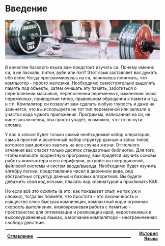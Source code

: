 # Введение

![01](/LearnCinfo/Pictures/01_01.PNG)

В качестве базового языка вам предстоит изучать си. Почему именно си, а не паскаль, питон, руби или пхп? Этот язык заставляет вас думать обо всём. Когда программируешь на си, начинаешь понимать, что компьютер - просто железяка. Необходимо самостоятельно выделять память под объекты, затем очищать эту память, заботиться о переполнении массивов, переполнении переменных, изменении знака переменных, приведении типов, правильном обращении к памяти и т.д. и т.п. Компилятор си позволит вам сделать любую глупость и даже не заикнётся, что вы используете не тот тип переменной или залезли в участок кода чужого приложения. Программа, написанная на си, не кинет исключения, она просто упадёт, возможно, что-то по пути сломав.

У вас в запасе будет только самый необходимый набор операторов, самый простой и аскетичный набор структур данных и запас типов, которого вам должно хватить на все случаи жизни. От полного отчаяния вас спасёт только десяток стандартных библиотек. Для того, чтобы написать корректную программу, вам придётся изучить основы работы компьютера и его периферии, устройство операционной, файловой системы и систем ввода/вывода. Необходимо будет изучить алгебру логики, представление чисел в двоичном виде, ряд абстрактных структур данных и базовых алгоритмов. Вы будете дебажить свой код ночами, плакать над клавиатурой и проклинать K&R.

Но если всё это осилить (а это, как показывет опыт, не так уж и сложно), тогда вы поймёте, что простота - это лаконичность и изящество плюс быстрая компиляция, компактный код и огромная скорость выполнения, низкоуровневая работа с памятью - пространство для оптимизации и реализации идей, недостижимых в высокоуровненвых языках, а молчание компилятора - неограниченная свобода действий.

|[Оглавление](/LearnCinfo/README.md) | ![Вставка](/LearnCinfo/Pictures/_insert.PNG) | [История Языка](/LearnCinfo/02_history.md)|
|:-|:-:|-:|

